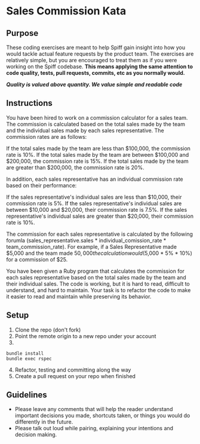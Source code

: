 # Sales Commission Kata

## Purpose

These coding exercises are meant to help Spiff gain insight into how you would tackle actual feature requests by the product team. The exercises are relatively simple, but you are encouraged to treat them as if you were working on the Spiff codebase. **This means applying the same attention to code quality, tests, pull requests, commits, etc as you normally would.**

**_Quality is valued above quantity. We value simple and readable code_**

## Instructions

You have been hired to work on a commission calculator for a sales team. The commission is calculated based on the total sales made by the team and the individual sales made by each sales representative. The commission rates are as follows:

If the total sales made by the team are less than $100,000, the commission rate is 10%.
If the total sales made by the team are between $100,000 and $200,000, the commission rate is 15%.
If the total sales made by the team are greater than $200,000, the commission rate is 20%.

In addition, each sales representative has an individual commission rate based on their performance:

If the sales representative's individual sales are less than $10,000, their commission rate is 5%.
If the sales representative's individual sales are between $10,000 and $20,000, their commission rate is 7.5%.
If the sales representative's individual sales are greater than $20,000, their commission rate is 10%.

The commission for each sales representative is calculated by the following forumla (sales_representative.sales * individual_comission_rate * team_commission_rate). For example, if a Sales Representative made $5,000 and the team made $50,000 the calculation would ($5,000 * 5% * 10%) for a commission of $25.

You have been given a Ruby program that calculates the commission for each sales representative based on the total sales made by the team and their individual sales. The code is working, but it is hard to read, difficult to understand, and hard to maintain. Your task is to refactor the code to make it easier to read and maintain while preserving its behavior.

## Setup

1. Clone the repo (don't fork)
2. Point the remote origin to a new repo under your account
3.

```
bundle install
bundle exec rspec
```

4. Refactor, testing and committing along the way
4. Create a pull request on your repo when finished

## Guidelines

* Please leave any comments that will help the reader understand important decisions you made, shortcuts taken, or things you would do differently in the future.
* Please talk out loud while pairing, explaining your intentions and decision making.

